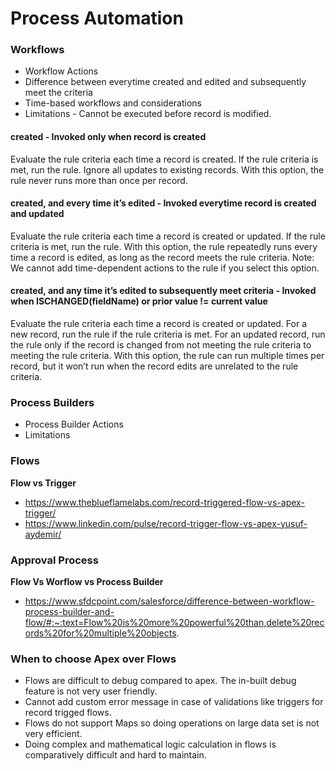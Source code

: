 # Process Automation

### Workflows

- Workflow Actions
- Difference between everytime created and edited and subsequently meet the criteria
- Time-based workflows and considerations
- Limitations - Cannot be executed before record is modified.

#### created - Invoked only when record is created
Evaluate the rule criteria each time a record is created. If the rule criteria is met, run the rule. Ignore all updates to existing records.
With this option, the rule never runs more than once per record.

#### created, and every time it’s edited - Invoked everytime record is created and updated
Evaluate the rule criteria each time a record is created or updated. If the rule criteria is met, run the rule.
With this option, the rule repeatedly runs every time a record is edited, as long as the record meets the rule criteria.
Note: We cannot add time-dependent actions to the rule if you select this option.

#### created, and any time it’s edited to subsequently meet criteria - Invoked when ISCHANGED(fieldName) or prior value != current value
Evaluate the rule criteria each time a record is created or updated.
For a new record, run the rule if the rule criteria is met.
For an updated record, run the rule only if the record is changed from not meeting the rule criteria to meeting the rule criteria.
With this option, the rule can run multiple times per record, but it won’t run when the record edits are unrelated to the rule criteria.

### Process Builders

- Process Builder Actions
- Limitations

### Flows
**Flow vs Trigger**
- https://www.theblueflamelabs.com/record-triggered-flow-vs-apex-trigger/
- https://www.linkedin.com/pulse/record-trigger-flow-vs-apex-yusuf-aydemir/
### Approval Process
**Flow Vs Worflow vs Process Builder**
- https://www.sfdcpoint.com/salesforce/difference-between-workflow-process-builder-and-flow/#:~:text=Flow%20is%20more%20powerful%20than,delete%20records%20for%20multiple%20objects.


### When to choose Apex over Flows

- Flows are difficult to debug compared to apex. The in-built debug feature is not very user friendly.
- Cannot add custom error message in case of validations like triggers for record trigged flows.
- Flows do not support Maps so doing operations on large data set is not very efficient.
- Doing complex and mathematical logic calculation in flows is comparatively difficult and hard to maintain.
